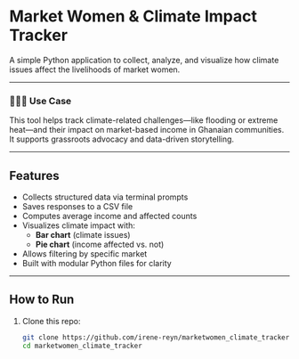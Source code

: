 # Market Women & Climate Impact Tracker

A simple Python application to collect, analyze, and visualize how climate issues affect the livelihoods of market women.

---

### 👩🏾‍🌾 Use Case

This tool helps track climate-related challenges—like flooding or extreme heat—and their impact on market-based income in Ghanaian communities. It supports grassroots advocacy and data-driven storytelling.

---

## Features

- Collects structured data via terminal prompts  
- Saves responses to a CSV file  
- Computes average income and affected counts  
- Visualizes climate impact with:
  - **Bar chart** (climate issues)
  - **Pie chart** (income affected vs. not)
- Allows filtering by specific market  
- Built with modular Python files for clarity

---

## How to Run

1. Clone this repo:
   ```bash
   git clone https://github.com/irene-reyn/marketwomen_climate_tracker.git
   cd marketwomen_climate_tracker
